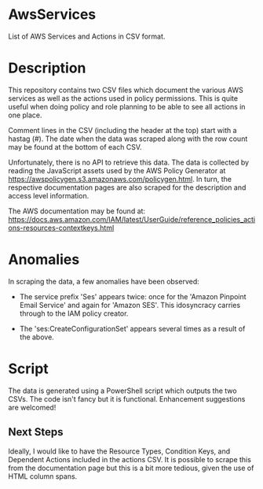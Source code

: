 # AwsServices
List of AWS Services and Actions in CSV format.

# Description
This repository contains two CSV files which document the various AWS services as well as the
actions used in policy permissions. This is quite useful when doing policy and role planning
to be able to see all actions in one place. 

Comment lines in the CSV (including the header at the top) start with a hastag (#).  The date
when the data was scraped along with the row count may be found at the bottom of each CSV.

Unfortunately, there is no API to retrieve this data. The data is collected by reading the JavaScript
assets used by the AWS Policy Generator at https://awspolicygen.s3.amazonaws.com/policygen.html. 
In turn, the respective documentation pages are also scraped for the description and access level information.

The AWS documentation may be found at:
https://docs.aws.amazon.com/IAM/latest/UserGuide/reference_policies_actions-resources-contextkeys.html

# Anomalies
In scraping the data, a few anomalies have been observed:

* The service prefix 'Ses' appears twice: once for the 'Amazon Pinpoint Email Service' and
again for 'Amazon SES'.  This idosyncracy carries through to the IAM policy creator.

* The 'ses:CreateConfigurationSet' appears several times as a result of the above.

# Script
The data is generated using a PowerShell script which outputs the two CSVs.
The code isn't fancy but it is functional. Enhancement suggestions are welcomed!

## Next Steps
Ideally, I would like to have the Resource Types,	Condition Keys, and	Dependent Actions included
in the actions CSV. It is possible to scrape this from the documentation page but this is a bit
more tedious, given the use of HTML column spans.
